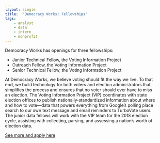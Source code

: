 ```yaml
---
layout: single
title:  "Democracy Works: Fellowships"
tags: 
    - analyst
    - data
    - intern
    - nonprofit
---
```


Democracy Works has openings for three fellowships:

* Junior Technical Fellow, the Voting Information Project
* Outreach Fellow, the Voting Information Project
* Senior Technical Fellow, the Voting Information Project

At Democracy Works, we believe voting should fit the way we live. To that end, we build technology for both voters and election administrators that simplifies the process and ensures that no voter should ever have to miss an election.
The Voting Information Project (VIP) coordinates with state election offices to publish nationally-standardized information about where and how to vote—data that powers everything from Google’s polling place search to our own text message and email reminders to TurboVote users. The junior data fellows will work with the VIP team for the 2018 election cycle, assisting with collecting, parsing, and assessing a nation’s worth of election data.

[See more and apply here](https://democracy.works/careers/)
